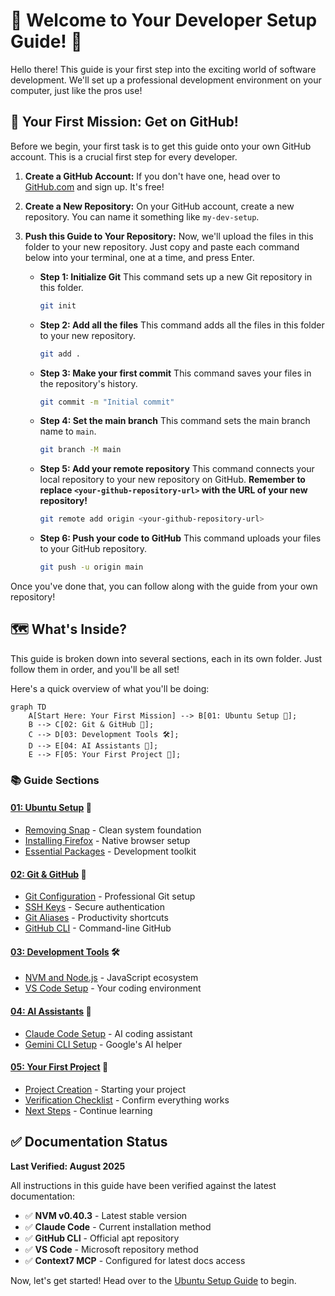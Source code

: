 # 🚀 Welcome to Your Developer Setup Guide! 🚀

Hello there! This guide is your first step into the exciting world of software development. We'll set up a professional development environment on your computer, just like the pros use!

## 🎯 Your First Mission: Get on GitHub!

Before we begin, your first task is to get this guide onto your own GitHub account. This is a crucial first step for every developer.

1.  **Create a GitHub Account:** If you don't have one, head over to [GitHub.com](https://github.com) and sign up. It's free!

2.  **Create a New Repository:** On your GitHub account, create a new repository. You can name it something like `my-dev-setup`.

3.  **Push this Guide to Your Repository:** Now, we'll upload the files in this folder to your new repository. Just copy and paste each command below into your terminal, one at a time, and press Enter.

    *   **Step 1: Initialize Git**
        This command sets up a new Git repository in this folder.
        ```bash
        git init
        ```

    *   **Step 2: Add all the files**
        This command adds all the files in this folder to your new repository.
        ```bash
        git add .
        ```

    *   **Step 3: Make your first commit**
        This command saves your files in the repository's history.
        ```bash
        git commit -m "Initial commit"
        ```

    *   **Step 4: Set the main branch**
        This command sets the main branch name to `main`.
        ```bash
        git branch -M main
        ```

    *   **Step 5: Add your remote repository**
        This command connects your local repository to your new repository on GitHub. **Remember to replace `<your-github-repository-url>` with the URL of your new repository!**
        ```bash
        git remote add origin <your-github-repository-url>
        ```

    *   **Step 6: Push your code to GitHub**
        This command uploads your files to your GitHub repository.
        ```bash
        git push -u origin main
        ```

Once you've done that, you can follow along with the guide from your own repository!

## 🗺️ What's Inside?

This guide is broken down into several sections, each in its own folder. Just follow them in order, and you'll be all set!

Here's a quick overview of what you'll be doing:

```mermaid
graph TD
    A[Start Here: Your First Mission] --> B[01: Ubuntu Setup 🐧];
    B --> C[02: Git & GitHub 🐙];
    C --> D[03: Development Tools 🛠️];
    D --> E[04: AI Assistants 🤖];
    E --> F[05: Your First Project 🎉];
```

### 📚 Guide Sections

#### [01: Ubuntu Setup](01-ubuntu-setup/) 🐧
- [Removing Snap](01-ubuntu-setup/01-removing-snap.md) - Clean system foundation
- [Installing Firefox](01-ubuntu-setup/02-installing-firefox.md) - Native browser setup
- [Essential Packages](01-ubuntu-setup/03-essential-packages.md) - Development toolkit

#### [02: Git & GitHub](02-git-and-github/) 🐙
- [Git Configuration](02-git-and-github/01-git-configuration.md) - Professional Git setup
- [SSH Keys](02-git-and-github/02-ssh-keys.md) - Secure authentication
- [Git Aliases](02-git-and-github/03-git-aliases.md) - Productivity shortcuts
- [GitHub CLI](02-git-and-github/04-github-cli.md) - Command-line GitHub

#### [03: Development Tools](03-development-tools/) 🛠️
- [NVM and Node.js](03-development-tools/01-nvm-and-nodejs.md) - JavaScript ecosystem
- [VS Code Setup](03-development-tools/02-vscode-setup.md) - Your coding environment

#### [04: AI Assistants](04-ai-assistants/) 🤖
- [Claude Code Setup](04-ai-assistants/01-claude-code-setup.md) - AI coding assistant
- [Gemini CLI Setup](04-ai-assistants/02-gemini-cli-setup.md) - Google's AI helper

#### [05: Your First Project](05-your-first-project/) 🎉
- [Project Creation](05-your-first-project/01-project-creation.md) - Starting your project
- [Verification Checklist](05-your-first-project/02-verification-checklist.md) - Confirm everything works
- [Next Steps](05-your-first-project/03-next-steps.md) - Continue learning

## ✅ Documentation Status

**Last Verified: August 2025**

All instructions in this guide have been verified against the latest documentation:
- ✅ **NVM v0.40.3** - Latest stable version
- ✅ **Claude Code** - Current installation method
- ✅ **GitHub CLI** - Official apt repository
- ✅ **VS Code** - Microsoft repository method
- ✅ **Context7 MCP** - Configured for latest docs access

Now, let's get started! Head over to the [Ubuntu Setup Guide](01-ubuntu-setup/01-removing-snap.md) to begin.
